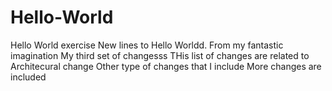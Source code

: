 # Hello-World
Hello World exercise
New lines to Hello Worldd.
From my fantastic imagination
My third set of changesss
THis list of changes
are related to Architecural change
Other type of changes
that I include
More changes
are included

